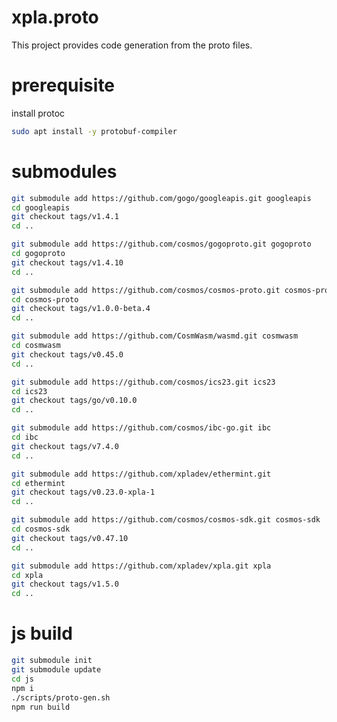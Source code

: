 # xpla.proto

This project provides code generation from the proto files. 

# prerequisite

install protoc

```sh
sudo apt install -y protobuf-compiler
```

# submodules

```sh
git submodule add https://github.com/gogo/googleapis.git googleapis
cd googleapis
git checkout tags/v1.4.1
cd ..
```

```sh
git submodule add https://github.com/cosmos/gogoproto.git gogoproto
cd gogoproto
git checkout tags/v1.4.10
cd ..
```

```sh
git submodule add https://github.com/cosmos/cosmos-proto.git cosmos-proto
cd cosmos-proto
git checkout tags/v1.0.0-beta.4
cd ..
```

```sh
git submodule add https://github.com/CosmWasm/wasmd.git cosmwasm
cd cosmwasm
git checkout tags/v0.45.0
cd ..
```

```sh
git submodule add https://github.com/cosmos/ics23.git ics23
cd ics23
git checkout tags/go/v0.10.0
cd ..
```

```sh
git submodule add https://github.com/cosmos/ibc-go.git ibc
cd ibc
git checkout tags/v7.4.0
cd ..
```

```sh
git submodule add https://github.com/xpladev/ethermint.git
cd ethermint
git checkout tags/v0.23.0-xpla-1
cd ..
```

```sh
git submodule add https://github.com/cosmos/cosmos-sdk.git cosmos-sdk
cd cosmos-sdk
git checkout tags/v0.47.10
cd ..
```

```sh
git submodule add https://github.com/xpladev/xpla.git xpla
cd xpla
git checkout tags/v1.5.0
cd ..
```

# js build

```sh
git submodule init
git submodule update
cd js
npm i
./scripts/proto-gen.sh
npm run build
```
